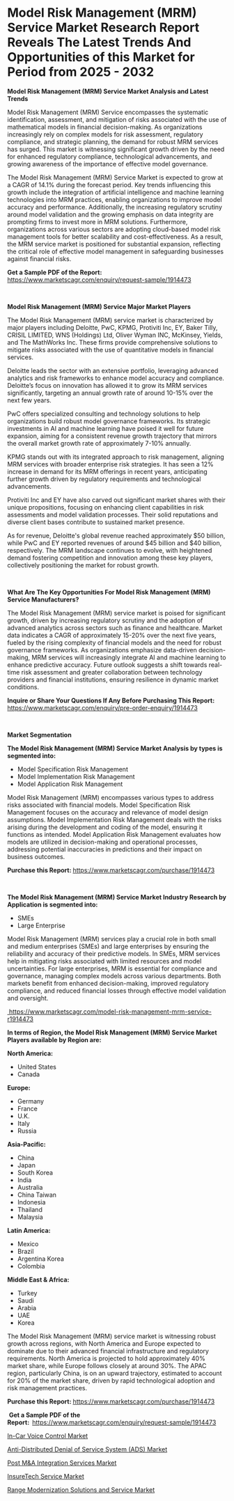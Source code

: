 <p><h1>Model Risk Management (MRM) Service Market Research Report Reveals The Latest Trends And Opportunities of this Market for Period from 2025 - 2032</h1></p><p><strong>Model Risk Management (MRM) Service Market Analysis and Latest Trends</strong></p>
<p><p>Model Risk Management (MRM) Service encompasses the systematic identification, assessment, and mitigation of risks associated with the use of mathematical models in financial decision-making. As organizations increasingly rely on complex models for risk assessment, regulatory compliance, and strategic planning, the demand for robust MRM services has surged. This market is witnessing significant growth driven by the need for enhanced regulatory compliance, technological advancements, and growing awareness of the importance of effective model governance.</p><p>The Model Risk Management (MRM) Service Market is expected to grow at a CAGR of 14.1% during the forecast period. Key trends influencing this growth include the integration of artificial intelligence and machine learning technologies into MRM practices, enabling organizations to improve model accuracy and performance. Additionally, the increasing regulatory scrutiny around model validation and the growing emphasis on data integrity are prompting firms to invest more in MRM solutions. Furthermore, organizations across various sectors are adopting cloud-based model risk management tools for better scalability and cost-effectiveness. As a result, the MRM service market is positioned for substantial expansion, reflecting the critical role of effective model management in safeguarding businesses against financial risks.</p></p>
<p><strong>Get a Sample PDF of the Report:&nbsp;</strong> <a href="https://www.marketscagr.com/enquiry/request-sample/1914473?utm_campaign=2471&utm_medium=2&utm_source=Github&utm_content=ia&utm_term=11032025&utm_id=model-risk-management-mrm-service">https://www.marketscagr.com/enquiry/request-sample/1914473</a></p>
<p>&nbsp;</p>
<p><strong>Model Risk Management (MRM) Service Major Market Players</strong></p>
<p><p>The Model Risk Management (MRM) service market is characterized by major players including Deloitte, PwC, KPMG, Protiviti Inc, EY, Baker Tilly, CRISIL LIMITED, WNS (Holdings) Ltd, Oliver Wyman INC, McKinsey, Yields, and The MathWorks Inc. These firms provide comprehensive solutions to mitigate risks associated with the use of quantitative models in financial services.</p><p>Deloitte leads the sector with an extensive portfolio, leveraging advanced analytics and risk frameworks to enhance model accuracy and compliance. Deloitte’s focus on innovation has allowed it to grow its MRM services significantly, targeting an annual growth rate of around 10-15% over the next few years.</p><p>PwC offers specialized consulting and technology solutions to help organizations build robust model governance frameworks. Its strategic investments in AI and machine learning have poised it well for future expansion, aiming for a consistent revenue growth trajectory that mirrors the overall market growth rate of approximately 7-10% annually.</p><p>KPMG stands out with its integrated approach to risk management, aligning MRM services with broader enterprise risk strategies. It has seen a 12% increase in demand for its MRM offerings in recent years, anticipating further growth driven by regulatory requirements and technological advancements.</p><p>Protiviti Inc and EY have also carved out significant market shares with their unique propositions, focusing on enhancing client capabilities in risk assessments and model validation processes. Their solid reputations and diverse client bases contribute to sustained market presence.</p><p>As for revenue, Deloitte's global revenue reached approximately $50 billion, while PwC and EY reported revenues of around $45 billion and $40 billion, respectively. The MRM landscape continues to evolve, with heightened demand fostering competition and innovation among these key players, collectively positioning the market for robust growth.</p></p>
<p>&nbsp;</p>
<p><strong>What Are The Key Opportunities For Model Risk Management (MRM) Service Manufacturers?</strong></p>
<p><p>The Model Risk Management (MRM) service market is poised for significant growth, driven by increasing regulatory scrutiny and the adoption of advanced analytics across sectors such as finance and healthcare. Market data indicates a CAGR of approximately 15-20% over the next five years, fueled by the rising complexity of financial models and the need for robust governance frameworks. As organizations emphasize data-driven decision-making, MRM services will increasingly integrate AI and machine learning to enhance predictive accuracy. Future outlook suggests a shift towards real-time risk assessment and greater collaboration between technology providers and financial institutions, ensuring resilience in dynamic market conditions.</p></p>
<p><strong>Inquire or Share Your Questions If Any Before Purchasing This Report:</strong> <a href="https://www.marketscagr.com/enquiry/pre-order-enquiry/1914473?utm_campaign=2471&utm_medium=2&utm_source=Github&utm_content=ia&utm_term=11032025&utm_id=model-risk-management-mrm-service">https://www.marketscagr.com/enquiry/pre-order-enquiry/1914473</a></p>
<p>&nbsp;</p>
<p><strong>Market Segmentation</strong></p>
<p><strong>The Model Risk Management (MRM) Service Market Analysis by types is segmented into:</strong></p>
<p><ul><li>Model Specification Risk Management</li><li>Model Implementation Risk Management</li><li>Model Application Risk Management</li></ul></p>
<p><p>Model Risk Management (MRM) encompasses various types to address risks associated with financial models. Model Specification Risk Management focuses on the accuracy and relevance of model design assumptions. Model Implementation Risk Management deals with the risks arising during the development and coding of the model, ensuring it functions as intended. Model Application Risk Management evaluates how models are utilized in decision-making and operational processes, addressing potential inaccuracies in predictions and their impact on business outcomes.</p></p>
<p><strong>Purchase this Report:&nbsp;</strong><a href="https://www.marketscagr.com/purchase/1914473?utm_campaign=2471&utm_medium=2&utm_source=Github&utm_content=ia&utm_term=11032025&utm_id=model-risk-management-mrm-service">https://www.marketscagr.com/purchase/1914473</a></p>
<p>&nbsp;</p>
<p><strong>The Model Risk Management (MRM) Service Market Industry Research by Application is segmented into:</strong></p>
<p><ul><li>SMEs</li><li>Large Enterprise</li></ul></p>
<p><p>Model Risk Management (MRM) services play a crucial role in both small and medium enterprises (SMEs) and large enterprises by ensuring the reliability and accuracy of their predictive models. In SMEs, MRM services help in mitigating risks associated with limited resources and model uncertainties. For large enterprises, MRM is essential for compliance and governance, managing complex models across various departments. Both markets benefit from enhanced decision-making, improved regulatory compliance, and reduced financial losses through effective model validation and oversight.</p></p>
<p><a href="https://www.marketscagr.com/model-risk-management-mrm-service-r1914473?utm_campaign=2471&utm_medium=2&utm_source=Github&utm_content=ia&utm_term=11032025&utm_id=model-risk-management-mrm-service">&nbsp;https://www.marketscagr.com/model-risk-management-mrm-service-r1914473</a></p>
<p><strong>In terms of Region, the Model Risk Management (MRM) Service Market Players available by Region are:</strong></p>
<p>
    <p> <strong> North America: </strong>
        <ul>
            <li>United States</li>
            <li>Canada</li>
        </ul>
        </p> 
    <p> <strong> Europe: </strong>
        <ul>
            <li>Germany</li>
            <li>France</li>
            <li>U.K.</li>
            <li>Italy</li>
            <li>Russia</li>
        </ul>
        </p> 
    <p> <strong> Asia-Pacific: </strong>
        <ul>
            <li>China</li>
            <li>Japan</li>
            <li>South Korea</li>
            <li>India</li>
            <li>Australia</li>
            <li>China Taiwan</li>
            <li>Indonesia</li>
            <li>Thailand</li>
            <li>Malaysia</li>
        </ul>
        </p> 
    <p> <strong> Latin America: </strong>
        <ul>
            <li>Mexico</li>
            <li>Brazil</li>
            <li>Argentina Korea</li>
            <li>Colombia</li>
        </ul>
        </p> 
    <p> <strong> Middle East & Africa: </strong>
        <ul>
            <li>Turkey</li>
            <li>Saudi</li>
            <li>Arabia</li>
            <li>UAE</li>
            <li>Korea</li>
        </ul>
    </p>
    </p>
<p><p>The Model Risk Management (MRM) service market is witnessing robust growth across regions, with North America and Europe expected to dominate due to their advanced financial infrastructure and regulatory requirements. North America is projected to hold approximately 40% market share, while Europe follows closely at around 30%. The APAC region, particularly China, is on an upward trajectory, estimated to account for 20% of the market share, driven by rapid technological adoption and risk management practices.</p></p>
<p><strong>Purchase this Report: </strong><a href="https://www.marketscagr.com/purchase/1914473?utm_campaign=2471&utm_medium=2&utm_source=Github&utm_content=ia&utm_term=11032025&utm_id=model-risk-management-mrm-service">https://www.marketscagr.com/purchase/1914473</a></p>
<p>&nbsp;<strong>Get a Sample PDF of the Report:&nbsp;&nbsp;</strong><a href="https://www.marketscagr.com/enquiry/request-sample/1914473?utm_campaign=2471&utm_medium=2&utm_source=Github&utm_content=ia&utm_term=11032025&utm_id=model-risk-management-mrm-service">https://www.marketscagr.com/enquiry/request-sample/1914473</a></p>
<p><strong></strong></p>
<p><p><a href="https://github.com/sutrejaron/Market-Research-Report-List-1/blob/main/in-car-voice-control-market.md?utm_campaign=2471&utm_medium=2&utm_source=Github&utm_content=ia&utm_term=11032025&utm_id=model-risk-management-mrm-service">In-Car Voice Control Market</a></p><p><a href="https://github.com/beyeagamizjp/Market-Research-Report-List-1/blob/main/anti-distributed-denial-of-service-system-ads-market.md?utm_campaign=2471&utm_medium=2&utm_source=Github&utm_content=ia&utm_term=11032025&utm_id=model-risk-management-mrm-service">Anti-Distributed Denial of Service System (ADS) Market</a></p><p><a href="https://github.com/baatetoshda/Market-Research-Report-List-1/blob/main/post-ma-integration-services-market.md?utm_campaign=2471&utm_medium=2&utm_source=Github&utm_content=ia&utm_term=11032025&utm_id=model-risk-management-mrm-service">Post M&A Integration Services Market</a></p><p><a href="https://github.com/siwerhommer97/Market-Research-Report-List-1/blob/main/insuretech-service-market.md?utm_campaign=2471&utm_medium=2&utm_source=Github&utm_content=ia&utm_term=11032025&utm_id=model-risk-management-mrm-service">InsureTech Service Market</a></p><p><a href="https://github.com/naingbiner7i/Market-Research-Report-List-1/blob/main/range-modernization-solutions-and-service-market.md?utm_campaign=2471&utm_medium=2&utm_source=Github&utm_content=ia&utm_term=11032025&utm_id=model-risk-management-mrm-service">Range Modernization Solutions and Service Market</a></p></p>